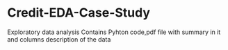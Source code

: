 # Credit-EDA-Case-Study
Exploratory data analysis
Contains Pyhton code,pdf file with summary in it and columns description of the data
